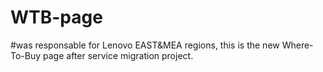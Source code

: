 # WTB-page
#was responsable for Lenovo EAST&MEA regions, this is the new Where-To-Buy page after service migration project. 

